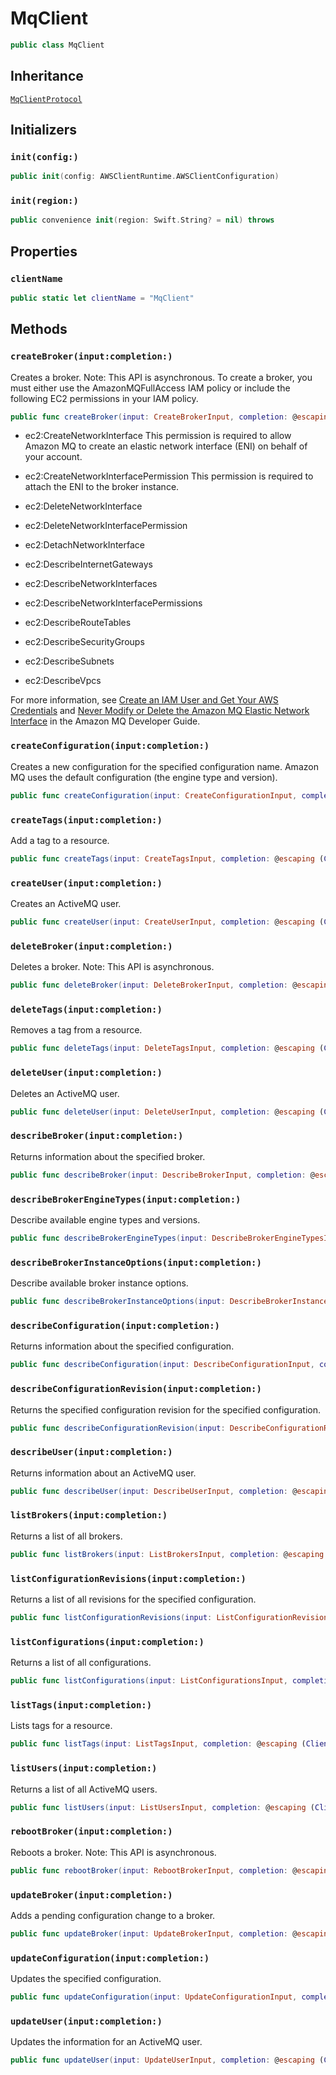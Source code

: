 # MqClient

``` swift
public class MqClient 
```

## Inheritance

[`MqClientProtocol`](/aws-sdk-swift/reference/0.x/AWSMq/MqClientProtocol)

## Initializers

### `init(config:)`

``` swift
public init(config: AWSClientRuntime.AWSClientConfiguration) 
```

### `init(region:)`

``` swift
public convenience init(region: Swift.String? = nil) throws 
```

## Properties

### `clientName`

``` swift
public static let clientName = "MqClient"
```

## Methods

### `createBroker(input:completion:)`

Creates a broker. Note: This API is asynchronous. To create a broker, you must either use the AmazonMQFullAccess IAM policy or include the following EC2 permissions in your IAM policy.

``` swift
public func createBroker(input: CreateBrokerInput, completion: @escaping (ClientRuntime.SdkResult<CreateBrokerOutputResponse, CreateBrokerOutputError>) -> Void)
```

  - ec2:CreateNetworkInterface This permission is required to allow Amazon MQ to create an elastic network interface (ENI) on behalf of your account.

  - ec2:CreateNetworkInterfacePermission This permission is required to attach the ENI to the broker instance.

  - ec2:DeleteNetworkInterface

  - ec2:DeleteNetworkInterfacePermission

  - ec2:DetachNetworkInterface

  - ec2:DescribeInternetGateways

  - ec2:DescribeNetworkInterfaces

  - ec2:DescribeNetworkInterfacePermissions

  - ec2:DescribeRouteTables

  - ec2:DescribeSecurityGroups

  - ec2:DescribeSubnets

  - ec2:DescribeVpcs

For more information, see [Create an IAM User and Get Your AWS Credentials](https://docs.aws.amazon.com//amazon-mq/latest/developer-guide/amazon-mq-setting-up.html#create-iam-user) and [Never Modify or Delete the Amazon MQ Elastic Network Interface](https://docs.aws.amazon.com/amazon-mq/latest/developer-guide/connecting-to-amazon-mq.html#never-modify-delete-elastic-network-interface) in the Amazon MQ Developer Guide.

### `createConfiguration(input:completion:)`

Creates a new configuration for the specified configuration name. Amazon MQ uses the default configuration (the engine type and version).

``` swift
public func createConfiguration(input: CreateConfigurationInput, completion: @escaping (ClientRuntime.SdkResult<CreateConfigurationOutputResponse, CreateConfigurationOutputError>) -> Void)
```

### `createTags(input:completion:)`

Add a tag to a resource.

``` swift
public func createTags(input: CreateTagsInput, completion: @escaping (ClientRuntime.SdkResult<CreateTagsOutputResponse, CreateTagsOutputError>) -> Void)
```

### `createUser(input:completion:)`

Creates an ActiveMQ user.

``` swift
public func createUser(input: CreateUserInput, completion: @escaping (ClientRuntime.SdkResult<CreateUserOutputResponse, CreateUserOutputError>) -> Void)
```

### `deleteBroker(input:completion:)`

Deletes a broker. Note: This API is asynchronous.

``` swift
public func deleteBroker(input: DeleteBrokerInput, completion: @escaping (ClientRuntime.SdkResult<DeleteBrokerOutputResponse, DeleteBrokerOutputError>) -> Void)
```

### `deleteTags(input:completion:)`

Removes a tag from a resource.

``` swift
public func deleteTags(input: DeleteTagsInput, completion: @escaping (ClientRuntime.SdkResult<DeleteTagsOutputResponse, DeleteTagsOutputError>) -> Void)
```

### `deleteUser(input:completion:)`

Deletes an ActiveMQ user.

``` swift
public func deleteUser(input: DeleteUserInput, completion: @escaping (ClientRuntime.SdkResult<DeleteUserOutputResponse, DeleteUserOutputError>) -> Void)
```

### `describeBroker(input:completion:)`

Returns information about the specified broker.

``` swift
public func describeBroker(input: DescribeBrokerInput, completion: @escaping (ClientRuntime.SdkResult<DescribeBrokerOutputResponse, DescribeBrokerOutputError>) -> Void)
```

### `describeBrokerEngineTypes(input:completion:)`

Describe available engine types and versions.

``` swift
public func describeBrokerEngineTypes(input: DescribeBrokerEngineTypesInput, completion: @escaping (ClientRuntime.SdkResult<DescribeBrokerEngineTypesOutputResponse, DescribeBrokerEngineTypesOutputError>) -> Void)
```

### `describeBrokerInstanceOptions(input:completion:)`

Describe available broker instance options.

``` swift
public func describeBrokerInstanceOptions(input: DescribeBrokerInstanceOptionsInput, completion: @escaping (ClientRuntime.SdkResult<DescribeBrokerInstanceOptionsOutputResponse, DescribeBrokerInstanceOptionsOutputError>) -> Void)
```

### `describeConfiguration(input:completion:)`

Returns information about the specified configuration.

``` swift
public func describeConfiguration(input: DescribeConfigurationInput, completion: @escaping (ClientRuntime.SdkResult<DescribeConfigurationOutputResponse, DescribeConfigurationOutputError>) -> Void)
```

### `describeConfigurationRevision(input:completion:)`

Returns the specified configuration revision for the specified configuration.

``` swift
public func describeConfigurationRevision(input: DescribeConfigurationRevisionInput, completion: @escaping (ClientRuntime.SdkResult<DescribeConfigurationRevisionOutputResponse, DescribeConfigurationRevisionOutputError>) -> Void)
```

### `describeUser(input:completion:)`

Returns information about an ActiveMQ user.

``` swift
public func describeUser(input: DescribeUserInput, completion: @escaping (ClientRuntime.SdkResult<DescribeUserOutputResponse, DescribeUserOutputError>) -> Void)
```

### `listBrokers(input:completion:)`

Returns a list of all brokers.

``` swift
public func listBrokers(input: ListBrokersInput, completion: @escaping (ClientRuntime.SdkResult<ListBrokersOutputResponse, ListBrokersOutputError>) -> Void)
```

### `listConfigurationRevisions(input:completion:)`

Returns a list of all revisions for the specified configuration.

``` swift
public func listConfigurationRevisions(input: ListConfigurationRevisionsInput, completion: @escaping (ClientRuntime.SdkResult<ListConfigurationRevisionsOutputResponse, ListConfigurationRevisionsOutputError>) -> Void)
```

### `listConfigurations(input:completion:)`

Returns a list of all configurations.

``` swift
public func listConfigurations(input: ListConfigurationsInput, completion: @escaping (ClientRuntime.SdkResult<ListConfigurationsOutputResponse, ListConfigurationsOutputError>) -> Void)
```

### `listTags(input:completion:)`

Lists tags for a resource.

``` swift
public func listTags(input: ListTagsInput, completion: @escaping (ClientRuntime.SdkResult<ListTagsOutputResponse, ListTagsOutputError>) -> Void)
```

### `listUsers(input:completion:)`

Returns a list of all ActiveMQ users.

``` swift
public func listUsers(input: ListUsersInput, completion: @escaping (ClientRuntime.SdkResult<ListUsersOutputResponse, ListUsersOutputError>) -> Void)
```

### `rebootBroker(input:completion:)`

Reboots a broker. Note: This API is asynchronous.

``` swift
public func rebootBroker(input: RebootBrokerInput, completion: @escaping (ClientRuntime.SdkResult<RebootBrokerOutputResponse, RebootBrokerOutputError>) -> Void)
```

### `updateBroker(input:completion:)`

Adds a pending configuration change to a broker.

``` swift
public func updateBroker(input: UpdateBrokerInput, completion: @escaping (ClientRuntime.SdkResult<UpdateBrokerOutputResponse, UpdateBrokerOutputError>) -> Void)
```

### `updateConfiguration(input:completion:)`

Updates the specified configuration.

``` swift
public func updateConfiguration(input: UpdateConfigurationInput, completion: @escaping (ClientRuntime.SdkResult<UpdateConfigurationOutputResponse, UpdateConfigurationOutputError>) -> Void)
```

### `updateUser(input:completion:)`

Updates the information for an ActiveMQ user.

``` swift
public func updateUser(input: UpdateUserInput, completion: @escaping (ClientRuntime.SdkResult<UpdateUserOutputResponse, UpdateUserOutputError>) -> Void)
```
